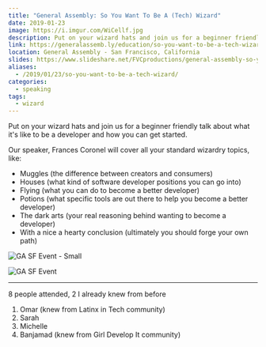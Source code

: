 ```yaml
---
title: "General Assembly: So You Want To Be A (Tech) Wizard"
date: 2019-01-23
image: https://i.imgur.com/WiCellf.jpg
description: Put on your wizard hats and join us for a beginner friendly talk about what it's like to be a developer and how you can get started.
link: https://generalassemb.ly/education/so-you-want-to-be-a-tech-wizard/san-francisco/66021
location: General Assembly - San Francisco, California
slides: https://www.slideshare.net/FVCproductions/general-assembly-so-you-want-to-be-a-wizard
aliases:
  - /2019/01/23/so-you-want-to-be-a-tech-wizard/
categories:
  - speaking
tags:
  - wizard
---
```


Put on your wizard hats and join us for a beginner friendly talk about what it's like to be a developer and how you can get started.

Our speaker, Frances Coronel will cover all your standard wizardry topics, like:

- Muggles (the difference between creators and consumers)
- Houses (what kind of software developer positions you can go into)
- Flying (what you can do to become a better developer)
- Potions (what specific tools are out there to help you become a better developer)
- The dark arts (your real reasoning behind wanting to become a developer)
- With a nice a hearty conclusion (ultimately you should forge your own path)

![GA SF Event - Small](https://i.imgur.com/bnp61N1.png)

![GA SF Event](https://i.imgur.com/NnZv6jq.png)

---

8 people attended, 2 I already knew from before

1. Omar (knew from Latinx in Tech community)
2. Sarah
3. Michelle
4. Banjamad (knew from Girl Develop It community)
